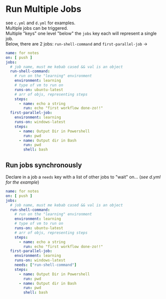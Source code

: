 # Run Multiple Jobs
see `c.yml` and `d.yml` for examples.  
Multiple jobs can be triggered.  
Multiple "keys" one level "below" the `jobs` key each will represent a single job.  
Below, there are 2 jobs: `run-shell-command` and `first-parallel-job` ->
```yaml
name: for notes
on: [ push ]
jobs:
  # job name, must me kebab cased && val is an object
  run-shell-command:  
    # run on the "learning" environment
    environment: learning
    # type of vm to run on
    runs-on: ubuntu-latest
    # arr of objs, representing steps
    steps:
      - name: echo a string
        run: echo "first workflow done-zo!!"
  first-parallel-job:
    environment: learning
    runs-on: windows-latest
    steps:
      - name: Output Dir in Powershell
        run: pwd
      - name: Output dir in Bash
        run: pwd
        shell: bash
```

## Run jobs synchronously
Declare in a job a `needs` key with a list of other jobs to "wait" on...
(_see d.yml for the example_)  

```yaml
name: for notes
on: [ push ]
jobs:
  # job name, must me kebab cased && val is an object
  run-shell-command:  
    # run on the "learning" environment
    environment: learning
    # type of vm to run on
    runs-on: ubuntu-latest
    # arr of objs, representing steps
    steps:
      - name: echo a string
        run: echo "first workflow done-zo!!"
  first-parallel-job:
    environment: learning
    runs-on: windows-latest
    needs: ["run-shell-command"]
    steps:
      - name: Output Dir in Powershell
        run: pwd
      - name: Output dir in Bash
        run: pwd
        shell: bash
```
